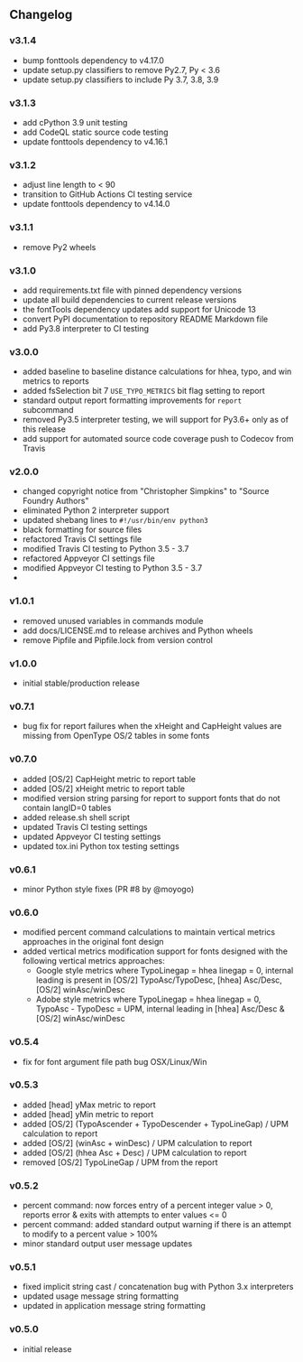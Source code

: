 ## Changelog

### v3.1.4

- bump fonttools dependency to v4.17.0
- update setup.py classifiers to remove Py2.7, Py < 3.6
- update setup.py classifiers to include Py 3.7, 3.8, 3.9

### v3.1.3

- add cPython 3.9 unit testing
- add CodeQL static source code testing
- update fonttools dependency to v4.16.1

### v3.1.2

- adjust line length to < 90
- transition to GitHub Actions CI testing service
- update fonttools dependency to v4.14.0

### v3.1.1

- remove Py2 wheels

### v3.1.0

- add requirements.txt file with pinned dependency versions
- update all build dependencies to current release versions
- the fontTools dependency updates add support for Unicode 13
- convert PyPI documentation to repository README Markdown file
- add Py3.8 interpreter to CI testing

### v3.0.0

- added baseline to baseline distance calculations for hhea, typo, and win metrics to reports
- added fsSelection bit 7 `USE_TYPO_METRICS` bit flag setting to report
- standard output report formatting improvements for `report` subcommand
- removed Py3.5 interpreter testing, we will support for Py3.6+ only as of this release
- add support for automated source code coverage push to Codecov from Travis

### v2.0.0

- changed copyright notice from "Christopher Simpkins" to "Source Foundry Authors"
- eliminated Python 2 interpreter support
- updated shebang lines to `#!/usr/bin/env python3`
- black formatting for source files
- refactored Travis CI settings file
- modified Travis CI testing to Python 3.5 - 3.7
- refactored Appveyor CI settings file
- modified Appveyor CI testing to Python 3.5 - 3.7
-

### v1.0.1

- removed unused variables in commands module
- add docs/LICENSE.md to release archives and Python wheels
- remove Pipfile and Pipfile.lock from version control

### v1.0.0

- initial stable/production release

### v0.7.1

- bug fix for report failures when the xHeight and CapHeight values are missing from OpenType OS/2 tables in some fonts

### v0.7.0

- added [OS/2] CapHeight metric to report table
- added [OS/2] xHeight metric to report table
- modified version string parsing for report to support fonts that do not contain langID=0 tables
- added release.sh shell script
- updated Travis CI testing settings
- updated Appveyor CI testing settings
- updated tox.ini Python tox testing settings

### v0.6.1

- minor Python style fixes (PR #8 by @moyogo)

### v0.6.0

- modified percent command calculations to maintain vertical metrics approaches in the original font design
- added vertical metrics modification support for fonts designed with the following vertical metrics approaches:
  - Google style metrics where TypoLinegap = hhea linegap = 0, internal leading is present in [OS/2] TypoAsc/TypoDesc, [hhea] Asc/Desc, [OS/2] winAsc/winDesc
  - Adobe style metrics where TypoLinegap = hhea linegap = 0, TypoAsc - TypoDesc = UPM, internal leading in [hhea] Asc/Desc & [OS/2] winAsc/winDesc

### v0.5.4

- fix for font argument file path bug OSX/Linux/Win

### v0.5.3

- added [head] yMax metric to report
- added [head] yMin metric to report
- added [OS/2] (TypoAscender + TypoDescender + TypoLineGap) / UPM calculation to report
- added [OS/2] (winAsc + winDesc) / UPM calculation to report
- added [OS/2] (hhea Asc + Desc) / UPM calculation to report
- removed [OS/2] TypoLineGap / UPM from the report

### v0.5.2

- percent command: now forces entry of a percent integer value > 0, reports error & exits with attempts to enter values <= 0
- percent command: added standard output warning if there is an attempt to modify to a percent value > 100%
- minor standard output user message updates

### v0.5.1

- fixed implicit string cast / concatenation bug with Python 3.x interpreters
- updated usage message string formatting
- updated in application message string formatting

### v0.5.0

- initial release
